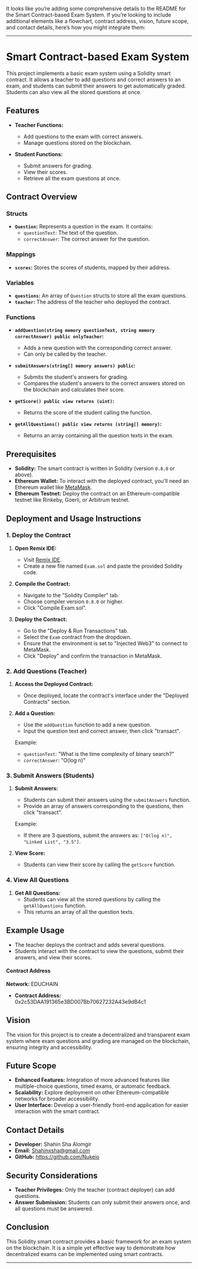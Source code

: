 It looks like you’re adding some comprehensive details to the README for the Smart Contract-based Exam System. If you’re looking to include additional elements like a flowchart, contract address, vision, future scope, and contact details, here’s how you might integrate them:

---

# Smart Contract-based Exam System

This project implements a basic exam system using a Solidity smart contract. It allows a teacher to add questions and correct answers to an exam, and students can submit their answers to get automatically graded. Students can also view all the stored questions at once.

## Features

- **Teacher Functions:**
  - Add questions to the exam with correct answers.
  - Manage questions stored on the blockchain.

- **Student Functions:**
  - Submit answers for grading.
  - View their scores.
  - Retrieve all the exam questions at once.

## Contract Overview

### Structs

- **`Question`:** Represents a question in the exam. It contains:
  - `questionText`: The text of the question.
  - `correctAnswer`: The correct answer for the question.

### Mappings

- **`scores`:** Stores the scores of students, mapped by their address.

### Variables

- **`questions`:** An array of `Question` structs to store all the exam questions.
- **`teacher`:** The address of the teacher who deployed the contract.

### Functions

- **`addQuestion(string memory questionText, string memory correctAnswer) public onlyTeacher`:**
  - Adds a new question with the corresponding correct answer.
  - Can only be called by the teacher.

- **`submitAnswers(string[] memory answers) public`:**
  - Submits the student's answers for grading.
  - Compares the student's answers to the correct answers stored on the blockchain and calculates their score.

- **`getScore() public view returns (uint)`:**
  - Returns the score of the student calling the function.

- **`getAllQuestions() public view returns (string[] memory)`:**
  - Returns an array containing all the question texts in the exam.

## Prerequisites

- **Solidity:** The smart contract is written in Solidity (version `0.8.0` or above).
- **Ethereum Wallet:** To interact with the deployed contract, you'll need an Ethereum wallet like [MetaMask](https://metamask.io/).
- **Ethereum Testnet:** Deploy the contract on an Ethereum-compatible testnet like Rinkeby, Goerli, or Arbitrum testnet.

## Deployment and Usage Instructions

### 1. Deploy the Contract

1. **Open Remix IDE:**
   - Visit [Remix IDE](https://remix.ethereum.org/).
   - Create a new file named `Exam.sol` and paste the provided Solidity code.

2. **Compile the Contract:**
   - Navigate to the "Solidity Compiler" tab.
   - Choose compiler version `0.8.0` or higher.
   - Click "Compile Exam.sol".

3. **Deploy the Contract:**
   - Go to the "Deploy & Run Transactions" tab.
   - Select the `Exam` contract from the dropdown.
   - Ensure that the environment is set to "Injected Web3" to connect to MetaMask.
   - Click "Deploy" and confirm the transaction in MetaMask.

### 2. Add Questions (Teacher)

1. **Access the Deployed Contract:**
   - Once deployed, locate the contract's interface under the "Deployed Contracts" section.

2. **Add a Question:**
   - Use the `addQuestion` function to add a new question.
   - Input the question text and correct answer, then click "transact".

   Example:
   - `questionText`: "What is the time complexity of binary search?"
   - `correctAnswer`: "O(log n)"

### 3. Submit Answers (Students)

1. **Submit Answers:**
   - Students can submit their answers using the `submitAnswers` function.
   - Provide an array of answers corresponding to the questions, then click "transact".

   Example:
   - If there are 3 questions, submit the answers as: `["O(log n)", "Linked List", "3.5"]`.

2. **View Score:**
   - Students can view their score by calling the `getScore` function.

### 4. View All Questions

1. **Get All Questions:**
   - Students can view all the stored questions by calling the `getAllQuestions` function.
   - This returns an array of all the question texts.

## Example Usage

- The teacher deploys the contract and adds several questions.
- Students interact with the contract to view the questions, submit their answers, and view their scores.

#### Contract Address
**Network:** EDUCHAIN
- **Contract Address:** 0x2c53DAA191365e3BD007Bb70627232A43e9dB4c1

## Vision

The vision for this project is to create a decentralized and transparent exam system where exam questions and grading are managed on the blockchain, ensuring integrity and accessibility.

## Future Scope

- **Enhanced Features:** Integration of more advanced features like multiple-choice questions, timed exams, or automatic feedback.
- **Scalability:** Explore deployment on other Ethereum-compatible networks for broader accessibility.
- **User Interface:** Develop a user-friendly front-end application for easier interaction with the smart contract.

## Contact Details

- **Developer:** Shahin Sha Alomgir
- **Email:** Shahinxsha@gmail.com
- **GitHub:** https://github.com/Nukeio

## Security Considerations

- **Teacher Privileges:** Only the teacher (contract deployer) can add questions.
- **Answer Submission:** Students can only submit their answers once, and all questions must be answered.

## Conclusion

This Solidity smart contract provides a basic framework for an exam system on the blockchain. It is a simple yet effective way to demonstrate how decentralized exams can be implemented using smart contracts.

---
